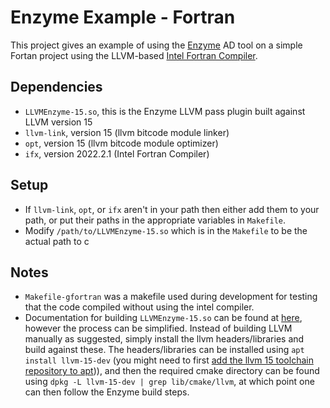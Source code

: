 # Enzyme Example - Fortran
This project gives an example of using the [Enzyme](https://enzyme.mit.edu/) AD tool on a simple Fortan project using the LLVM-based [Intel Fortran Compiler](https://www.intel.com/content/www/us/en/develop/documentation/fortran-compiler-oneapi-dev-guide-and-reference/top.html).

## Dependencies
- `LLVMEnzyme-15.so`, this is the Enzyme LLVM pass plugin built against LLVM version 15
- `llvm-link`, version 15 (llvm bitcode module linker)
- `opt`, version 15 (llvm bitcode module optimizer)
- `ifx`, version 2022.2.1 (Intel Fortran Compiler)

## Setup
- If `llvm-link`, `opt`, or `ifx` aren't in your path then either add them to your path, or put their paths in the appropriate variables in `Makefile`.
- Modify `/path/to/LLVMEnzyme-15.so` which is in the `Makefile` to be the actual path to c

## Notes
- `Makefile-gfortran` was a makefile used during development for testing that the code compiled without using the intel compiler.
- Documentation for building `LLVMEnzyme-15.so` can be found at [here](https://enzyme.mit.edu/Installation/), however the process can be simplified. Instead of building LLVM manually as suggested, simply install the llvm headers/libraries and build against these. The headers/libraries can be installed using `apt install llvm-15-dev` (you might need to first [add the llvm 15 toolchain repository to apt](https://apt.llvm.org/))), and then the required cmake directory can be found using `dpkg -L llvm-15-dev | grep lib/cmake/llvm`, at which point one can then follow the Enzyme build steps.
